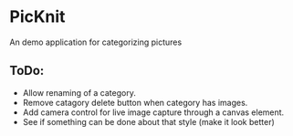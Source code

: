 # PicKnit

An demo application for categorizing pictures

## ToDo:
* Allow renaming of a category.
* Remove catagory delete button when category has images.
* Add camera control for live image capture through a canvas element.
* See if something can be done about that style (make it look better)
